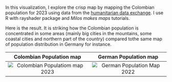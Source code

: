 In this visualization, I explore the crisp map by mapping the Colombian population for 2023 using data from the [humanitarian data exchange](https://data.humdata.org/dataset/kontur-population-colombia?). I use R with rayshader package and *Milos makes maps* tutorials. 

Here is the result. It is striking how the Colombian population is concentrated in some areas (mainly big cities in the mountains, some coastal cities and northern part of the country) compared tothe same map of population distribution in Germany for instance. 

Colombian Population map           |  German Population map  
:-------------------------:|:-------------------------:
![Colombian Populatiom map 2023](https://github.com/AnabelleCouleau/datavizfun/blob/main/colombia_population_2023.png) |  ![German Population Map 2022]((https://github.com/AnabelleCouleau/datavizfun/blob/main/germany_population_2022.png))

